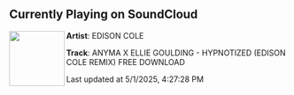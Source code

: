## Currently Playing on SoundCloud

[<img align="left" width="100" src="https://i1.sndcdn.com/artworks-mEMDerkEHDZlQ37w-rwuCBw-t500x500.png">](https://soundcloud.com/itsedisoncole/hypnotized)

**Artist**: EDISON COLE 

**Track**: ANYMA X ELLIE GOULDING - HYPNOTIZED (EDISON COLE REMIX) FREE DOWNLOAD

Last updated at 5/1/2025, 4:27:28 PM
